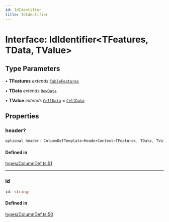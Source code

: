 ```yaml
---
id: IdIdentifier
title: IdIdentifier
---
```


# Interface: IdIdentifier\<TFeatures, TData, TValue\>

## Type Parameters

• **TFeatures** *extends* [`TableFeatures`](tablefeatures.md)

• **TData** *extends* [`RowData`](../type-aliases/rowdata.md)

• **TValue** *extends* [`CellData`](../type-aliases/celldata.md) = [`CellData`](../type-aliases/celldata.md)

## Properties

### header?

```ts
optional header: ColumnDefTemplate<HeaderContext<TFeatures, TData, TValue>>;
```

#### Defined in

[types/ColumnDef.ts:51](https://github.com/TanStack/table/blob/b1e6b79157b0debc7222660572b06c8b857f4605/packages/table-core/src/types/ColumnDef.ts#L51)

***

### id

```ts
id: string;
```

#### Defined in

[types/ColumnDef.ts:50](https://github.com/TanStack/table/blob/b1e6b79157b0debc7222660572b06c8b857f4605/packages/table-core/src/types/ColumnDef.ts#L50)
